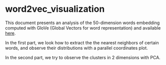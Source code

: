 # word2vec_visualization

This document presents an analysis of the 50-dimension words embedding computed with GloVe (Global Vectors for word representation) and available [here](https://nlp.stanford.edu/projects/glove/). 

In the first part, we look how to extract the the nearest neighbors of certain words, and observe their distributions with a parallel coordinates plot.

In the second part, we try to observe the clusters in 2 dimensions with PCA.
